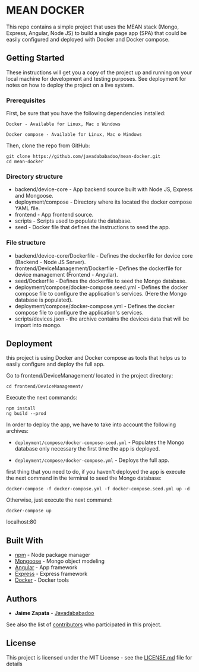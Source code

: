 # MEAN DOCKER

This repo contains a simple project that uses the MEAN stack (Mongo, Express, Angular, Node JS) to build a single page app (SPA) that could be easily configured and deployed with Docker and Docker compose.

## Getting Started

These instructions will get you a copy of the project up and running on your local machine for development and testing purposes. See deployment for notes on how to deploy the project on a live system.

### Prerequisites

First, be sure that you have the following dependencies installed:

```
Docker - Available for Linux, Mac o Windows
```
```
Docker compose - Available for Linux, Mac o Windows
```

Then, clone the repo from GitHub:

```
git clone https://github.com/javadababadoo/mean-docker.git
cd mean-docker
```

### Directory structure
* backend/device-core - App backend source built with Node JS, Express and Mongoose.
* deployment/compose - Directory where its located the docker compose YAML file.
* frontend - App frontend source.
* scripts - Scripts used to populate the database.
* seed - Docker file that defines the instructions to seed the app.

### File structure
* backend/device-core/Dockerfile - Defines the dockerfile for device core (Backend - Node JS Server).
* frontend/DeviceManagement/Dockerfile - Defines the dockerfile for device management (Frontend - Angular).
* seed/Dockerfile - Defines the dockerfile to seed the Mongo database.
* deployment/compose/docker-compose.seed.yml - Defines the docker compose file to configure the application's services. (Here the Mongo database is populated).
* deployment/compose/docker-compose.yml - Defines the docker compose file to configure the application's services.
* scripts/devices.json - the archive contains the devices data that will be import into mongo.

## Deployment

this project is using Docker and Docker compose as tools that helps us to easily configure and deploy the full app.

Go to frontend/DeviceManagement/ located in the project directory:

```
cd frontend/DeviceManagement/
```
Execute the next commands:

```
npm install 
ng build --prod
```

In order to deploy the app, we have to take into account the following archives:

* ```deployment/compose/docker-compose-seed.yml``` - Populates the Mongo database only necessary the first time the app is deployed.

* ```deployment/compose/docker-compose.yml``` - Deploys the full app.

first thing that you need to do, if you haven't deployed the app is execute the next command in the terminal to seed the Mongo database:

```
docker-compose -f docker-compose.yml -f docker-compose.seed.yml up -d
```
Otherwise, just execute the next command:

```
docker-compose up
```

localhost:80

## Built With

* [npm](https://www.npmjs.com/) - Node package manager
* [Mongoose](http://mongoosejs.com/) - Mongo object modeling
* [Angular](https://angular.io/) - App framework
* [Express](http://expressjs.com/) - Express framework
* [Docker](https://www.docker.com/) - Docker tools

## Authors

* **Jaime Zapata** - [Javadababadoo](https://github.com/javadababadoo)

See also the list of [contributors](https://github.com/javadababadoo/mean-docker/contributors) who participated in this project.

## License

This project is licensed under the MIT License - see the [LICENSE.md](LICENSE.md) file for details
